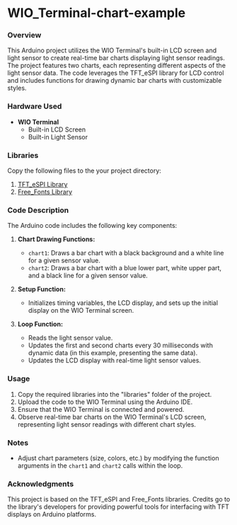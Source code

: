 # WIO_Terminal-chart-example


### Overview

This Arduino project utilizes the WIO Terminal's built-in LCD screen and light sensor to create real-time bar charts displaying light sensor readings. The project features two charts, each representing different aspects of the light sensor data. The code leverages the TFT_eSPI library for LCD control and includes functions for drawing dynamic bar charts with customizable styles.

### Hardware Used

- **WIO Terminal**
  - Built-in LCD Screen
  - Built-in Light Sensor

### Libraries

Copy the following files to the your project directory:

1. [TFT_eSPI Library](https://github.com/Bodmer/TFT_eSPI)
2. [Free_Fonts Library](https://github.com/Leszek1Matuszczyk/WIO_Terminal-chart-example/blob/main/Free_Fonts.h)

### Code Description

The Arduino code includes the following key components:

1. **Chart Drawing Functions:**
   - `chart1`: Draws a bar chart with a black background and a white line for a given sensor value.
   - `chart2`: Draws a bar chart with a blue lower part, white upper part, and a black line for a given sensor value.

2. **Setup Function:**
   - Initializes timing variables, the LCD display, and sets up the initial display on the WIO Terminal screen.

3. **Loop Function:**
   - Reads the light sensor value.
   - Updates the first and second charts every 30 milliseconds with dynamic data (in this example, presenting the same data).
   - Updates the LCD display with real-time light sensor values.

### Usage

1. Copy the required libraries into the "libraries" folder of the project.
2. Upload the code to the WIO Terminal using the Arduino IDE.
3. Ensure that the WIO Terminal is connected and powered.
4. Observe real-time bar charts on the WIO Terminal's LCD screen, representing light sensor readings with different chart styles.

### Notes

- Adjust chart parameters (size, colors, etc.) by modifying the function arguments in the `chart1` and `chart2` calls within the loop.

### Acknowledgments

This project is based on the TFT_eSPI and Free_Fonts libraries. Credits go to the library's developers for providing powerful tools for interfacing with TFT displays on Arduino platforms.
